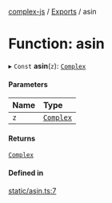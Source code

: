 [complex-js](../README.md) / [Exports](../modules.md) / asin

# Function: asin

▸ `Const` **asin**(`z`): [`Complex`](../classes/Complex.md)

#### Parameters

| Name | Type |
| :------ | :------ |
| `z` | [`Complex`](../classes/Complex.md) |

#### Returns

[`Complex`](../classes/Complex.md)

#### Defined in

[static/asin.ts:7](https://github.com/patrickroberts/complex/blob/master/src/static/asin.ts#L7)
